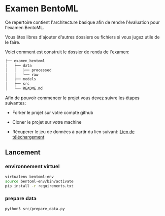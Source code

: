 # Examen BentoML

Ce repertoire contient l'architecture basique afin de rendre l'évaluation pour l'examen BentoML.

Vous êtes libres d'ajouter d'autres dossiers ou fichiers si vous jugez utile de le faire.

Voici comment est construit le dossier de rendu de l'examen:

```bash       
├── examen_bentoml          
│   ├── data       
│   │   ├── processed      
│   │   └── raw           
│   ├── models      
│   ├── src       
│   └── README.md
```

Afin de pouvoir commencer le projet vous devez suivre les étapes suivantes:

- Forker le projet sur votre compte github

- Cloner le projet sur votre machine

- Récuperer le jeu de données à partir du lien suivant: [Lien de téléchargement]( https://datascientest.s3-eu-west-1.amazonaws.com/examen_bentoml/admissions.csv)

## Lancement

### environnement virtuel
```bash
virtualenv bentoml-env
source bentoml-env/bin/activate
pip install -r requirements.txt
```

### prepare data
```bash
python3 src/prepare_data.py
```
